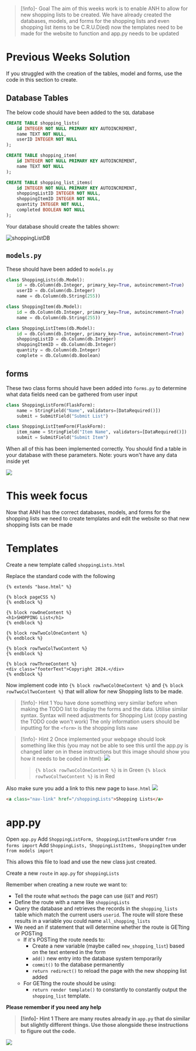 >[!info]- Goal
>The aim of this weeks work is to enable ANH to allow for new shopping lists to be created. We have already created the databases, models, and forms for the shopping lists and even shopping list items to be C.R.U.D(ed) now the templates need to be made for the website to function and app.py needs to be updated



# Previous Weeks Solution

If you struggled with the creation of the tables, model and forms, use the code in this section to create.

## Database Tables

The below code should have been added to the `SQL` database

```sql
CREATE TABLE shopping_lists(  
    id INTEGER NOT NULL PRIMARY KEY AUTOINCREMENT,
    name TEXT NOT NULL,
    userID INTEGER NOT NULL
);

CREATE TABLE shopping_item(  
    id INTEGER NOT NULL PRIMARY KEY AUTOINCREMENT,
    name TEXT NOT NULL
);

CREATE TABLE shopping_list_items(  
    id INTEGER NOT NULL PRIMARY KEY AUTOINCREMENT,
    shoppingListID INTEGER NOT NULL,
    shoppingItemID INTEGER NOT NULL,
    quantity INTEGER NOT NULL,
    completed BOOLEAN NOT NULL
);
```

Your database should create the tables shown:

![shoppingListDB](shoppingListDB.png)



## `models.py`

These should have been added to `models.py` 

```python
class ShoppingLists(db.Model):
    id = db.Column(db.Integer, primary_key=True, autoincrement=True)
    userID = db.Column(db.Integer)
    name = db.Column(db.String(255))

class ShoppingItem(db.Model):
    id = db.Column(db.Integer, primary_key=True, autoincrement=True)
    name = db.Column(db.String(255))

class ShoppingListItems(db.Model):
    id = db.Column(db.Integer, primary_key=True, autoincrement=True)
    shoppingListID = db.Column(db.Integer)
    shoppingItemID = db.Column(db.Integer)
    quantity = db.Column(db.Integer)
    complete = db.Column(db.Boolean)

```

## forms

These two class forms should have been added into `forms.py` to determine what data fields need can be gathered from user input

```python
class ShoppingListForm(FlaskForm):
    name = StringField("Name", validators=[DataRequired()])
    submit = SubmitField("Submit List")

class ShoppingListItemForm(FlaskForm):
    item_name = StringField("Item Name", validators=[DataRequired()])
    submit = SubmitField("Submit Item")
```

When all of this has been implemented correctly. You should find a table in your database with these parameters. Note: yours won't have any data inside yet

![](shoppingListDataTable.png)

# This week focus

Now that ANH has the correct databases, models, and forms for the shopping lists we need to create templates and edit the website so that new shopping lists can be made

# Templates

Create a new template called  `shoppingLists.html`

Replace the standard code with the following 

```jinja2
{% extends "base.html" %}

{% block pageCSS %}
{% endblock %}

{% block rowOneContent %}
<h1>SHOPPING List</h1>
{% endblock %}

{% block rowTwoColOneContent %}
{% endblock %}

{% block rowTwoColTwoContent %}
{% endblock %}

{% block rowThreeContent %}
<div class="footerText">Copyright 2024.</div>
{% endblock %}
```

Now implement code into `{% block rowTwoColOneContent %}` and `{% block rowTwoColTwoContent %}` that will allow for new Shopping lists to be made.

>[!info]- Hint 1
>You have done something very similar before when making the TODO list to display the forms and the data. Utilise similar syntax. Syntax will need adjustments for Shopping List (copy pasting the TODO code won't work)
>The only information users should be inputting for the `<form>` is the shopping lists `name` 

>[!info]- Hint 2
>Once implemented your webpage should look something like this (you may not be able to see this until the app.py is changed later on in these instructions but this image should show you how it needs to be coded in html):
![](shoppingListInputExample.png)
>>`{% block rowTwoColOneContent %}` is in Green
>`{% block rowTwoColTwoContent %}` is in Red

Also make sure you add a link to this new page to `base.html`
![](shoppingListBaseUpdateExample.png)

``` html
<a class="nav-link" href="/shoppingLists">Shopping Lists</a>
``` 

# app.py

Open `app.py` 
Add `ShoppingListForm, ShoppingListItemForm` under `from forms import`
Add `ShoppingLists, ShoppingListItems, ShoppingItem` under `from models import`

This allows this file to load and use the new class just created.

Create a new `route` in `app.py` for `shoppingLists`

Remember when creating a new route we want to:
- Tell the route what `methods` the page can use (`GET` and `POST`)
- Define the route with a name like `shoppingLists`
- Query the database and retrieves the records in the `shopping_lists` table which match the current users `userid`. The route will store these results in a variable you could name `all_shopping_lists`
- We need an if statement that will determine whether the route is GETting or POSTing
	- If it's POSTing the route needs to:
		- Create a new variable (maybe called `new_shopping_list`) based on the text entered in the form
		- `add()` new entry into the database system temporarily
		- `commit()` to the database permanently
		- `return redirect()` to reload the page with the new shopping list added
	- For GETting the route should be using:
		- `return render template()` to constantly to constantly output the `shopping_list` template.

<strong>Please remember if you need any help 

>[!info]- Hint 1
>There are many routes already in `app.py` that do similar but slightly different things. Use those alongside these instructions to figure out the code.

![](pin.png)